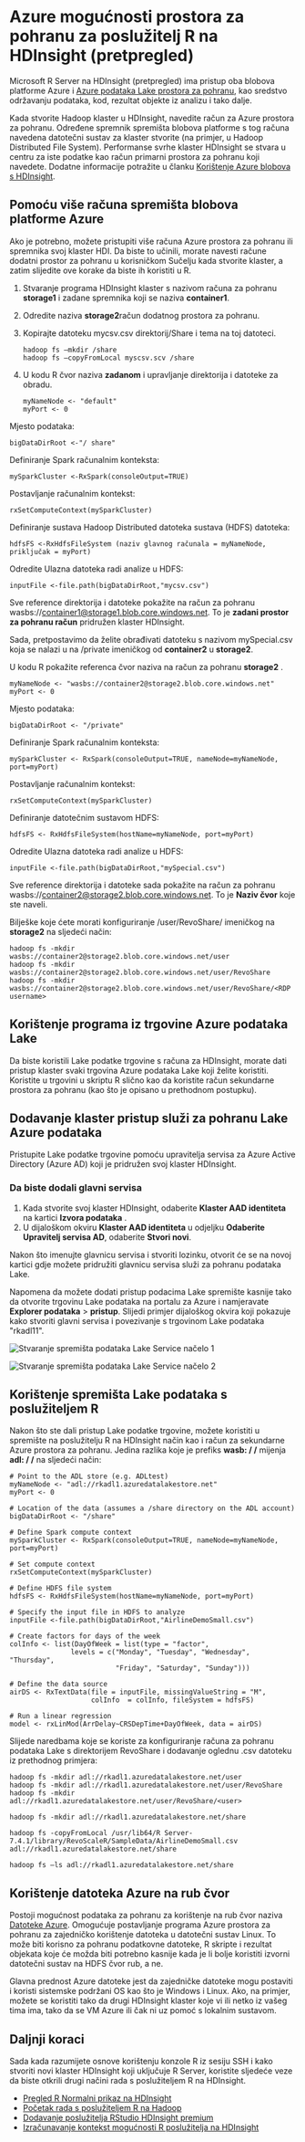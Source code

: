
<properties
   pageTitle="Azure mogućnosti prostora za pohranu za poslužitelj R na HDInsight (pretpregled) | Microsoft Azure"
   description="Dodatne informacije o mogućnostima različite prostora za pohranu na raspolaganje korisnicima s poslužiteljem R na HDInsight (pretpregled)"
   services="HDInsight"
   documentationCenter=""
   authors="jeffstokes72"
   manager="jhubbard"
   editor="cgronlun"
/>

<tags
   ms.service="HDInsight"
   ms.devlang="R"
   ms.topic="article"
   ms.tgt_pltfrm="na"
   ms.workload="data-services"
   ms.date="09/01/2016"
   ms.author="jeffstok"
/>

# <a name="azure-storage-options-for-r-server-on-hdinsight-preview"></a>Azure mogućnosti prostora za pohranu za poslužitelj R na HDInsight (pretpregled)

Microsoft R Server na HDInsight (pretpregled) ima pristup oba blobova platforme Azure i [Azure podataka Lake prostora za pohranu](https://azure.microsoft.com/services/data-lake-store/), kao sredstvo održavanju podataka, kod, rezultat objekte iz analizu i tako dalje.

Kada stvorite Hadoop klaster u HDInsight, navedite račun za Azure prostora za pohranu. Određene spremnik spremišta blobova platforme s tog računa navedena datotečni sustav za klaster stvorite (na primjer, u Hadoop Distributed File System). Performanse svrhe klaster HDInsight se stvara u centru za iste podatke kao račun primarni prostora za pohranu koji navedete. Dodatne informacije potražite u članku [Korištenje Azure blobova s HDInsight](hdinsight-hadoop-use-blob-storage.md "Korištenje Azure blobova s HDInsight").   


## <a name="use-multiple-azure-blob-storage-accounts"></a>Pomoću više računa spremišta blobova platforme Azure

Ako je potrebno, možete pristupiti više računa Azure prostora za pohranu ili spremnika svoj klaster HDI. Da biste to učinili, morate navesti račune dodatni prostor za pohranu u korisničkom Sučelju kada stvorite klaster, a zatim slijedite ove korake da biste ih koristiti u R.  

1.  Stvaranje programa HDInsight klaster s nazivom računa za pohranu **storage1** i zadane spremnika koji se naziva **container1**.
2. Odredite naziva **storage2**račun dodatnog prostora za pohranu.  
3. Kopirajte datoteku mycsv.csv direktorij/Share i tema na toj datoteci.  

    ````
    hadoop fs –mkdir /share
    hadoop fs –copyFromLocal myscsv.scv /share  
    ````

3.  U kodu R čvor naziva **zadanom** i upravljanje direktorija i datoteke za obradu.  

    ````
    myNameNode <- "default"
    myPort <- 0
    ````

  Mjesto podataka:  

    bigDataDirRoot <-"/ share"  

  Definiranje Spark računalnim konteksta:

    mySparkCluster <-RxSpark(consoleOutput=TRUE)

  Postavljanje računalnim kontekst:

    rxSetComputeContext(mySparkCluster)

  Definiranje sustava Hadoop Distributed datoteka sustava (HDFS) datoteka:

    hdfsFS <-RxHdfsFileSystem (naziv glavnog računala = myNameNode, priključak = myPort)

  Odredite Ulazna datoteka radi analize u HDFS:

    inputFile <-file.path(bigDataDirRoot,"mycsv.csv")

Sve reference direktorija i datoteke pokažite na račun za pohranu wasbs://container1@storage1.blob.core.windows.net. To je **zadani prostor za pohranu račun** pridružen klaster HDInsight.

Sada, pretpostavimo da želite obrađivati datoteku s nazivom mySpecial.csv koja se nalazi u na /private imeničkog od **container2** u **storage2**.

U kodu R pokažite referenca čvor naziva na račun za pohranu **storage2** .

    myNameNode <- "wasbs://container2@storage2.blob.core.windows.net"
    myPort <- 0

  Mjesto podataka:

    bigDataDirRoot <- "/private"

  Definiranje Spark računalnim konteksta:

    mySparkCluster <- RxSpark(consoleOutput=TRUE, nameNode=myNameNode, port=myPort)

  Postavljanje računalnim kontekst:

    rxSetComputeContext(mySparkCluster)

  Definiranje datotečnim sustavom HDFS:

    hdfsFS <- RxHdfsFileSystem(hostName=myNameNode, port=myPort)

  Odredite Ulazna datoteka radi analize u HDFS:

    inputFile <-file.path(bigDataDirRoot,"mySpecial.csv")

Sve reference direktorija i datoteke sada pokažite na račun za pohranu wasbs://container2@storage2.blob.core.windows.net. To je **Naziv čvor** koje ste naveli.

Bilješke koje ćete morati konfiguriranje /user/RevoShare/<SSH username> imeničkog na **storage2** na sljedeći način:

    hadoop fs -mkdir wasbs://container2@storage2.blob.core.windows.net/user
    hadoop fs -mkdir wasbs://container2@storage2.blob.core.windows.net/user/RevoShare
    hadoop fs -mkdir wasbs://container2@storage2.blob.core.windows.net/user/RevoShare/<RDP username>

## <a name="use-an-azure-data-lake-store"></a>Korištenje programa iz trgovine Azure podataka Lake

Da biste koristili Lake podatke trgovine s računa za HDInsight, morate dati pristup klaster svaki trgovina Azure podataka Lake koji želite koristiti. Koristite u trgovini u skriptu R slično kao da koristite račun sekundarne prostora za pohranu (kao što je opisano u prethodnom postupku).

## <a name="add-cluster-access-to-your-azure-data-lake-stores"></a>Dodavanje klaster pristup služi za pohranu Lake Azure podataka

Pristupite Lake podatke trgovine pomoću upravitelja servisa za Azure Active Directory (Azure AD) koji je pridružen svoj klaster HDInsight.

### <a name="to-add-a-service-principal"></a>Da biste dodali glavni servisa
1. Kada stvorite svoj klaster HDInsight, odaberite **Klaster AAD identiteta** na kartici **Izvora podataka** .
2. U dijaloškom okviru **Klaster AAD identiteta** u odjeljku **Odaberite Upravitelj servisa AD**, odaberite **Stvori novi**.

Nakon što imenujte glavnicu servisa i stvoriti lozinku, otvorit će se na novoj kartici gdje možete pridružiti glavnicu servisa služi za pohranu podataka Lake.

Napomena da možete dodati pristup podacima Lake spremište kasnije tako da otvorite trgovinu Lake podataka na portalu za Azure i namjeravate **Explorer podataka** > **pristup**.  Slijedi primjer dijaloškog okvira koji pokazuje kako stvoriti glavni servisa i povezivanje s trgovinom Lake podataka "rkadl11".

![Stvaranje spremišta podataka Lake Service načelo 1](./media/hdinsight-hadoop-r-server-storage/hdinsight-hadoop-r-server-storage-adls-sp1.png)


![Stvaranje spremišta podataka Lake Service načelo 2](./media/hdinsight-hadoop-r-server-storage/hdinsight-hadoop-r-server-storage-adls-sp2.png)

## <a name="use-the-data-lake-store-with-r-server"></a>Korištenje spremišta Lake podataka s poslužiteljem R
Nakon što ste dali pristup Lake podatke trgovine, možete koristiti u spremište na poslužitelju R na HDInsight način kao i račun za sekundarne Azure prostora za pohranu. Jedina razlika koje je prefiks **wasb: / /** mijenja **adl: / /** na sljedeći način:

````
# Point to the ADL store (e.g. ADLtest)
myNameNode <- "adl://rkadl1.azuredatalakestore.net"
myPort <- 0

# Location of the data (assumes a /share directory on the ADL account)
bigDataDirRoot <- "/share"  

# Define Spark compute context
mySparkCluster <- RxSpark(consoleOutput=TRUE, nameNode=myNameNode, port=myPort)

# Set compute context
rxSetComputeContext(mySparkCluster)

# Define HDFS file system
hdfsFS <- RxHdfsFileSystem(hostName=myNameNode, port=myPort)

# Specify the input file in HDFS to analyze
inputFile <-file.path(bigDataDirRoot,"AirlineDemoSmall.csv")

# Create factors for days of the week
colInfo <- list(DayOfWeek = list(type = "factor",
               levels = c("Monday", "Tuesday", "Wednesday", "Thursday",
                          "Friday", "Saturday", "Sunday")))

# Define the data source
airDS <- RxTextData(file = inputFile, missingValueString = "M",
                    colInfo  = colInfo, fileSystem = hdfsFS)

# Run a linear regression
model <- rxLinMod(ArrDelay~CRSDepTime+DayOfWeek, data = airDS)
````

Slijede naredbama koje se koriste za konfiguriranje računa za pohranu podataka Lake s direktorijem RevoShare i dodavanje oglednu .csv datoteku iz prethodnog primjera:

````
hadoop fs -mkdir adl://rkadl1.azuredatalakestore.net/user
hadoop fs -mkdir adl://rkadl1.azuredatalakestore.net/user/RevoShare
hadoop fs -mkdir adl://rkadl1.azuredatalakestore.net/user/RevoShare/<user>

hadoop fs -mkdir adl://rkadl1.azuredatalakestore.net/share

hadoop fs -copyFromLocal /usr/lib64/R Server-7.4.1/library/RevoScaleR/SampleData/AirlineDemoSmall.csv adl://rkadl1.azuredatalakestore.net/share

hadoop fs –ls adl://rkadl1.azuredatalakestore.net/share
````

## <a name="use-azure-files-on-the-edge-node"></a>Korištenje datoteka Azure na rub čvor

Postoji mogućnost podataka za pohranu za korištenje na rub čvor naziva [Datoteke Azure](../storage/storage-how-to-use-files-linux.md "Azure datoteke"). Omogućuje postavljanje programa Azure prostora za pohranu za zajedničko korištenje datoteka u datotečni sustav Linux. To može biti korisno za pohranu podatkovne datoteke, R skripte i rezultat objekata koje će možda biti potrebno kasnije kada je li bolje koristiti izvorni datotečni sustav na HDFS čvor rub, a ne.

Glavna prednost Azure datoteke jest da zajedničke datoteke mogu postaviti i koristi sistemske podržani OS kao što je Windows i Linux. Ako, na primjer, možete se koristiti tako da drugi HDInsight klaster koje vi ili netko iz vašeg tima ima, tako da se VM Azure ili čak ni uz pomoć s lokalnim sustavom.


## <a name="next-steps"></a>Daljnji koraci

Sada kada razumijete osnove korištenju konzole R iz sesiju SSH i kako stvoriti novi klaster HDInsight koji uključuje R Server, koristite sljedeće veze da biste otkrili drugi načini rada s poslužiteljem R na HDInsight.

- [Pregled R Normalni prikaz na HDInsight](hdinsight-hadoop-r-server-overview.md)
- [Početak rada s poslužiteljem R na Hadoop](hdinsight-hadoop-r-server-get-started.md)
- [Dodavanje poslužitelja RStudio HDInsight premium](hdinsight-hadoop-r-server-install-r-studio.md)
- [Izračunavanje kontekst mogućnosti R poslužitelja na HDInsight](hdinsight-hadoop-r-server-compute-contexts.md)
